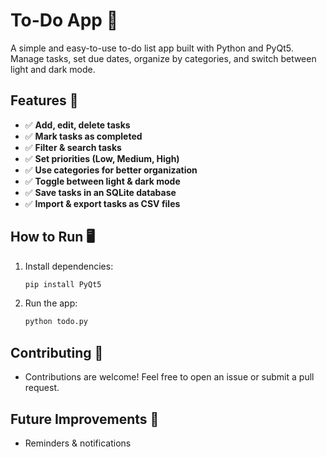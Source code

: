 # To-Do App 📝

A simple and easy-to-use to-do list app built with Python and PyQt5. Manage tasks, set due dates, organize by categories, and switch between light and dark mode.

## Features 🚀
- ✅ **Add, edit, delete tasks**  
- ✅ **Mark tasks as completed**  
- ✅ **Filter & search tasks**  
- ✅ **Set priorities (Low, Medium, High)**  
- ✅ **Use categories for better organization**  
- ✅ **Toggle between light & dark mode**  
- ✅ **Save tasks in an SQLite database**  
- ✅ **Import & export tasks as CSV files**  

## How to Run 🖥
1. Install dependencies:
   ```bash
   pip install PyQt5
   ```
2. Run the app:
   ```bash
   python todo.py
   ```

## Contributing 🤝
- Contributions are welcome! Feel free to open an issue or submit a pull request.

## Future Improvements 🌟
- Reminders & notifications  
